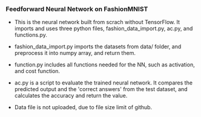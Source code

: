 ### Feedforward Neural Network on FashionMNIST

- This is the neural network built from scrach without TensorFlow. 
It imports and uses three python files, fashion_data_import.py, ac.py, and functions.py.

- fashion_data_import.py imports the datasets from data/ folder, and preprocess it into 
numpy array, and return them.

- function.py includes all functions needed for the NN, such as activation, and cost function.

- ac.py is a script to evaluate the trained neural network. It compares the predicted output
and the 'correct answers' from the test dataset, and calculates the accuracy and 
return the value.


- Data file is not uploaded, due to file size limit of github. 
